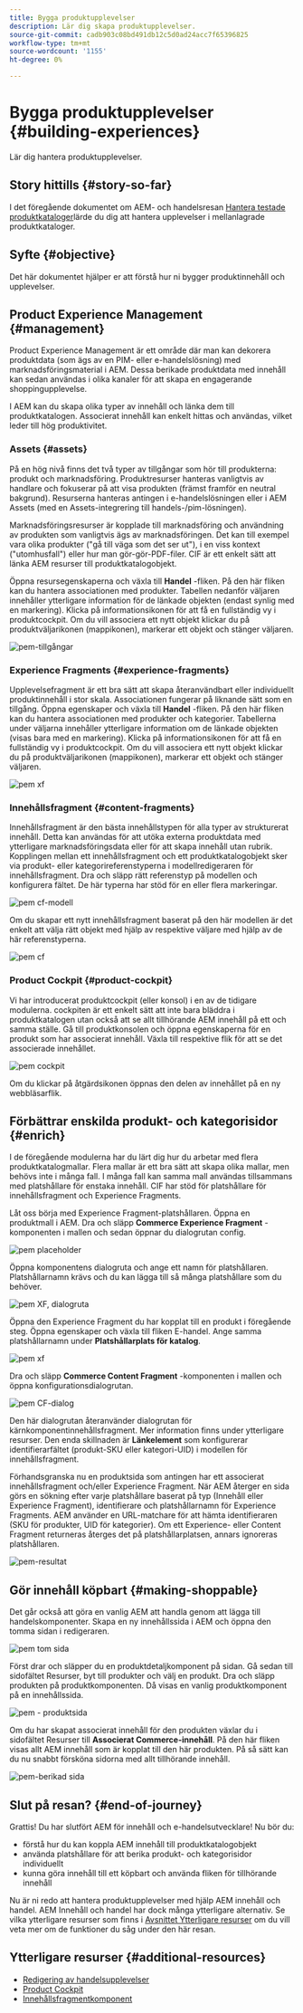 ```yaml
---
title: Bygga produktupplevelser
description: Lär dig skapa produktupplevelser.
source-git-commit: cadb903c08bd491db12c5d0ad24acc7f65396825
workflow-type: tm+mt
source-wordcount: '1155'
ht-degree: 0%

---
```


# Bygga produktupplevelser {#building-experiences}

Lär dig hantera produktupplevelser.

## Story hittills {#story-so-far}

I det föregående dokumentet om AEM- och handelsresan [Hantera testade produktkataloger](staged-catalog.md)lärde du dig att hantera upplevelser i mellanlagrade produktkataloger.

## Syfte {#objective}

Det här dokumentet hjälper er att förstå hur ni bygger produktinnehåll och upplevelser.

## Product Experience Management {#management}

Product Experience Management är ett område där man kan dekorera produktdata (som ägs av en PIM- eller e-handelslösning) med marknadsföringsmaterial i AEM. Dessa berikade produktdata med innehåll kan sedan användas i olika kanaler för att skapa en engagerande shoppingupplevelse.

I AEM kan du skapa olika typer av innehåll och länka dem till produktkatalogen. Associerat innehåll kan enkelt hittas och användas, vilket leder till hög produktivitet.

### Assets {#assets}

På en hög nivå finns det två typer av tillgångar som hör till produkterna: produkt och marknadsföring. Produktresurser hanteras vanligtvis av handlare och fokuserar på att visa produkten (främst framför en neutral bakgrund). Resurserna hanteras antingen i e-handelslösningen eller i AEM Assets (med en Assets-integrering till handels-/pim-lösningen).

Marknadsföringsresurser är kopplade till marknadsföring och användning av produkten som vanligtvis ägs av marknadsföringen. Det kan till exempel vara olika produkter (&quot;gå till väga som det ser ut&quot;), i en viss kontext (&quot;utomhusfall&quot;) eller hur man gör-gör-PDF-filer. CIF är ett enkelt sätt att länka AEM resurser till produktkatalogobjekt.

Öppna resursegenskaperna och växla till **Handel** -fliken. På den här fliken kan du hantera associationen med produkter. Tabellen nedanför väljaren innehåller ytterligare information för de länkade objekten (endast synlig med en markering). Klicka på informationsikonen för att få en fullständig vy i produktcockpit. Om du vill associera ett nytt objekt klickar du på produktväljarikonen (mappikonen), markerar ett objekt och stänger väljaren.

![pem-tillgångar](assets/pem-assets.png)

### Experience Fragments {#experience-fragments}

Upplevelsefragment är ett bra sätt att skapa återanvändbart eller individuellt produktinnehåll i stor skala. Associationen fungerar på liknande sätt som en tillgång. Öppna egenskaper och växla till **Handel** -fliken. På den här fliken kan du hantera associationen med produkter och kategorier. Tabellerna under väljarna innehåller ytterligare information om de länkade objekten (visas bara med en markering). Klicka på informationsikonen för att få en fullständig vy i produktcockpit. Om du vill associera ett nytt objekt klickar du på produktväljarikonen (mappikonen), markerar ett objekt och stänger väljaren.

![pem xf](assets/pem-xf.png)

### Innehållsfragment {#content-fragments}

Innehållsfragment är den bästa innehållstypen för alla typer av strukturerat innehåll. Detta kan användas för att utöka externa produktdata med ytterligare marknadsföringsdata eller för att skapa innehåll utan rubrik. Kopplingen mellan ett innehållsfragment och ett produktkatalogobjekt sker via produkt- eller kategorireferenstyperna i modellredigeraren för innehållsfragment. Dra och släpp rätt referenstyp på modellen och konfigurera fältet. De här typerna har stöd för en eller flera markeringar.

![pem cf-modell](assets/pem-cf-model.png)

Om du skapar ett nytt innehållsfragment baserat på den här modellen är det enkelt att välja rätt objekt med hjälp av respektive väljare med hjälp av de här referenstyperna.

![pem cf](assets/pem-cf.png)

### Product Cockpit {#product-cockpit}

Vi har introducerat produktcockpit (eller konsol) i en av de tidigare modulerna. cockpiten är ett enkelt sätt att inte bara bläddra i produktkatalogen utan också att se allt tillhörande AEM innehåll på ett och samma ställe. Gå till produktkonsolen och öppna egenskaperna för en produkt som har associerat innehåll. Växla till respektive flik för att se det associerade innehållet.

![pem cockpit](assets/pem-cockpit.png)

Om du klickar på åtgärdsikonen öppnas den delen av innehållet på en ny webbläsarflik.

## Förbättrar enskilda produkt- och kategorisidor {#enrich}

I de föregående modulerna har du lärt dig hur du arbetar med flera produktkatalogmallar. Flera mallar är ett bra sätt att skapa olika mallar, men behövs inte i många fall. I många fall kan samma mall användas tillsammans med platshållare för enstaka innehåll. CIF har stöd för platshållare för innehållsfragment och Experience Fragments.

Låt oss börja med Experience Fragment-platshållaren. Öppna en produktmall i AEM. Dra och släpp **Commerce Experience Fragment** -komponenten i mallen och sedan öppnar du dialogrutan config.

![pem placeholder](assets/pem-placeholder.png)

Öppna komponentens dialogruta och ange ett namn för platshållaren. Platshållarnamn krävs och du kan lägga till så många platshållare som du behöver.

![pem XF, dialogruta](assets/pem-dialog-xf.png)

Öppna den Experience Fragment du har kopplat till en produkt i föregående steg. Öppna egenskaper och växla till fliken E-handel. Ange samma platshållarnamn under **Platshållarplats för katalog**.

![pem xf](assets/pem-xf.png)

Dra och släpp **Commerce Content Fragment** -komponenten i mallen och öppna konfigurationsdialogrutan.

![pem CF-dialog](assets/pem-dialog-cf.png)

Den här dialogrutan återanvänder dialogrutan för kärnkomponentinnehållsfragment. Mer information finns under ytterligare resurser. Den enda skillnaden är **Länkelement** som konfigurerar identifierarfältet (produkt-SKU eller kategori-UID) i modellen för innehållsfragment.

Förhandsgranska nu en produktsida som antingen har ett associerat innehållsfragment och/eller Experience Fragment. När AEM återger en sida görs en sökning efter varje platshållare baserat på typ (Innehåll eller Experience Fragment), identifierare och platshållarnamn för Experience Fragments. AEM använder en URL-matchare för att hämta identifieraren (SKU för produkter, UID för kategorier). Om ett Experience- eller Content Fragment returneras återges det på platshållarplatsen, annars ignoreras platshållaren.

![pem-resultat](assets/pem-result.png)

## Gör innehåll köpbart {#making-shoppable}

Det går också att göra en vanlig AEM att handla genom att lägga till handelskomponenter. Skapa en ny innehållssida i AEM och öppna den tomma sidan i redigeraren.

![pem tom sida](assets/pem-page-empty.png)

Först drar och släpper du en produktdetaljkomponent på sidan. Gå sedan till sidofältet Resurser, byt till produkter och välj en produkt. Dra och släpp produkten på produktkomponenten. Då visas en vanlig produktkomponent på en innehållssida.

![pem - produktsida](assets/pem-page-product.png)

Om du har skapat associerat innehåll för den produkten växlar du i sidofältet Resurser till **Associerat Commerce-innehåll**. På den här fliken visas allt AEM innehåll som är kopplat till den här produkten. På så sätt kan du nu snabbt försköna sidorna med allt tillhörande innehåll.

![pem-berikad sida](assets/pem-page-enriched.png)

## Slut på resan? {#end-of-journey}

Grattis! Du har slutfört AEM för innehåll och e-handelsutvecklare! Nu bör du:

* förstå hur du kan koppla AEM innehåll till produktkatalogobjekt
* använda platshållare för att berika produkt- och kategorisidor individuellt
* kunna göra innehåll till ett köpbart och använda fliken för tillhörande innehåll

Nu är ni redo att hantera produktupplevelser med hjälp AEM innehåll och handel. AEM Innehåll och handel har dock många ytterligare alternativ. Se vilka ytterligare resurser som finns i [Avsnittet Ytterligare resurser](#additional-resources) om du vill veta mer om de funktioner du såg under den här resan.

## Ytterligare resurser {#additional-resources}

* [Redigering av handelsupplevelser](/help/commerce-cloud/authoring/authoring-commerce-experiences.md)
* [Product Cockpit](/help/commerce-cloud/authoring/product-cockpit.md)
* [Innehållsfragmentkomponent](https://experienceleague.adobe.com/docs/experience-manager-core-components/using/components/content-fragment-component.html?lang=en)
